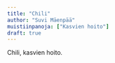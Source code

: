 ```yaml
---
title: "Chili"
author: "Suvi Mäenpää"
muistiinpanoja: ["Kasvien hoito"]
draft: true
---
```












Chili, kasvien hoito.
